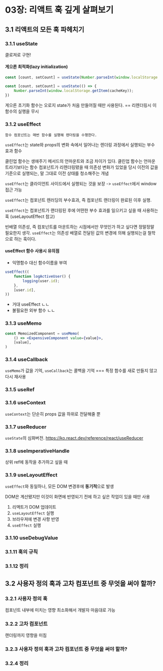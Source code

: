 # 03장: 리액트 훅 깊게 살펴보기

## 3.1 리액트의 모든 훅 파헤치기
### 3.1.1 useState
클로져로 구현!
#### 게으른 최적화(lazy initialization)
```jsx
const [count, setCount] = useState(Number.parseInt(window.localStorage.getItem(cacheKey)));

const [count, setCount] = useState(() => {
    Number.parseInt(window.localStorage.getItem(cacheKey));
})

```
게으른 초기화 함수는 오로지 state가 처음 만들어질 때만 사용된다. == 리렌더링시 이 함수의 실행을 무시



### 3.1.2 useEffect

`함수 컴포넌트는 매번 함수를 실행해 렌더링을 수행한다.`

`useEffect`는 state와 props의 변화 속에서 일어나는 렌더링 과정에서 실행되는 부수 효과 함수

클린업 함수는 생애주기 메서드의 언마운트와 조금 차이가 있다. 클린업 함수는 언마운트라기보다는 함수 컴포넌트가 리렌더링됐을 때 의존성 변화가 있었을 당시 이전의 값을 기준으로 실행되는, 말 그대로 이전 상태를 청소해주는 개념

`useEffect`는 클라이언트 사이드에서 실행되는 것을 보장 -> `useEffect`에서 window접근 가능

`useEffect`는 컴포넌트 렌러딩의 부수효과, 즉 컴포넌트 랜더링이 완료된 이후 실행.

`useEffect`는 컴포넌트가 랜더링된 후에 어떤한 부수 효과를 일으키고 싶을 때 사용하는 훅 (useLayoutEffect 참고)

빈배열 의존성, 즉 컴포넌트를 마운트하는 시점에서만 무엇인가 하고 싶다면 정말정말 필요한지 생각. `useEffect`는 의존성 배열로 전달된 값의 변경에 의해 실행되는걸 철학으로 하는 훅이다.

#### useEffect 함수 사용시 유의점
- 익명함수 대신 함수이름을 부여

```jsx
useEffect((
    function logActiveUser() {
        logging(user.id);
    },
    [user.id],
))
```

- 거대 useEffect ㄴㄴ
- 불필요한 외부 함수 ㄴㄴ

### 3.1.3 useMemo

```jsx
const MemoizedComponent = useMemo(
    () => <ExpensiveComponent value={value}>,
    [value],
)
```

### 3.1.4 useCallback

`useMemo`가 값을 기억, `useCallback`는 콜백을 기억 === 특정 함수를 새로 만들지 않고 다시 재사용

### 3.1.5 useRef

### 3.1.6 useContext
`useContext`는 단순히 props 값을 하위로 전달해줄 뿐

### 3.1.7 useReducer
`useState`의 심화버전.
https://ko.react.dev/reference/react/useReducer

### 3.1.8 useImperativeHandle
상위 ref에 동작을 추가하고 싶을 때

### 3.1.9 useLayoutEffect
`useEffect`와 동일하나, 모든 DOM 변경후에 <strong>동기적</strong>으로 발생

DOM은 계산됐지만 이것이 화면에 반영되기 전에 하고 싶은 작업이 있을 때만 사용

1. 리액트가 DOM 업데이트
2. `useLayoutEffect` 실행
3. 브라우져에 변경 사항 반영
4. `useEffect` 실행




### 3.1.10 useDebugValue
### 3.1.11 훅의 규칙
### 3.1.12 정리

## 3.2 사용자 정의 훅과 고차 컴포넌트 중 무엇을 써야 할까?
### 3.2.1 사용자 정의 훅
컴포넌트 내부에 미치는 영향 최소화해서 개발자 마음대로 가능
### 3.2.2 고차 컴포넌트
랜더링까지 영향을 미침
### 3.2.3 사용자 정의 훅과 고차 컴포넌트 중 무엇을 써야 할까?
### 3.2.4 정리